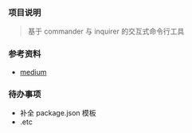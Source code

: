 ### 项目说明

> 基于 commander 与 inquirer 的交互式命令行工具

### 参考资料

- [medium](https://egmz.medium.com/building-a-cli-with-node-js-in-2024-c278802a3ef5)

### 待办事项

- 补全 package.json 模板
- .etc
